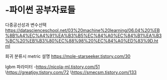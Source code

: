 # -파이썬 공부자료들



다중공선성과 변수선택 https://datascienceschool.net/03%20machine%20learning/06.04%20%EB%8B%A4%EC%A4%91%EA%B3%B5%EC%84%A0%EC%84%B1%EA%B3%BC%20%EB%B3%80%EC%88%98%20%EC%84%A0%ED%83%9D.html


회귀 분류시 metric 설명
https://mole-starseeker.tistory.com/30

lgbm 파라미터
-https://nicola-ml.tistory.com/51
\https://greatjoy.tistory.com/72
\https://smecsm.tistory.com/133
